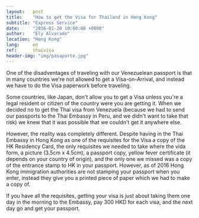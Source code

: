 ```yaml
---
layout:   post
title:    "How to get the Visa for Thailand in Hong Kong"
subtitle: "Express Service"
date:     "2016-01-20 10:00:00 +0800"
author:   "Ely Alvarado"
location: "Hong Kong"
lang:     en
ref:      thaivisa
header-img: "img/pasaporte.jpg"
---
```

One of the disadventages of traveling with our Venezuelean passport is that in many countries we're not allowed to get a Visa-on-Arrival, and instead we have to do the Visa paperwork before traveling.

Some countries, like Japan, don't allow you to get a Visa unless you're a legal resident or citizen of the country were you are getting it. When we decided no to get the Thai visa from Venezuela (because we had to send our passports to the Thai Embassy in Peru, and we didn't want to take that risk) we knew that it was possible that we couldn't get it anywhere else.

However, the reality was completely different. Despite having in the Thai Embassy in Hong Kong as one of the requisites for the Visa a copy of the HK Residency Card, the only requisites we needed to take where the vida form, a picture (3.5cm x 4.5cm), a passport copy, yellow fever certificate (it depends on your country of origin), and the only one we missed was a copy of the entrance stamp to HK in your passport. However, as of 2016 Hong Kong immigration authorities are not stamping your passport when you enter, instead they give you a printed piece of paper which we had to make a copy of.

If you have all the requisites, getting your visa is just about taking them one day in the morning to the Embassy, pay 300 HKD for each visa, and the next day go and get your passport.
